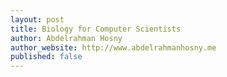```yaml
---
layout: post
title: Biology for Computer Scientists
author: Abdelrahman Hosny
author_website: http://www.abdelrahmanhosny.me
published: false
---
```




